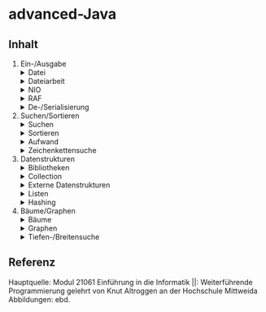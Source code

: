 # advanced-Java

## Inhalt
1. Ein-/Ausgabe
   <details>
    <summary>Datei</summary>
    - Dateien wie Array auf Speichermedium
    - Dateizeiger
      - Zugriff durch Dateizeiger (file pointer)
      - beim Lesen/Schreiben wird file pointer um entsprechende Anzahl Bytes versetzt
    - Möglichkeiten Datei auslesen
      - Scanner Klasse
   </details>
   <details>
    <summary>Dateiarbeit</summary>
   </details>
   <details>
    <summary>NIO</summary>
   </details>
   <details>
    <summary>RAF</summary>
   </details>
   <details>
    <summary>De-/Serialisierung</summary>
   </details>
2. Suchen/Sortieren
    <details>
     <summary>Suchen</summary>
    </details>
    <details>
     <summary>Sortieren</summary>
    </details>
    <details>
     <summary>Aufwand</summary>
    </details>
    <details>
     <summary>Zeichenkettensuche</summary>
    </details>
3. Datenstrukturen
    <details>
     <summary>Bibliotheken</summary>
    </details>
    <details>
     <summary>Collection</summary>
    </details>
    <details>
     <summary>Externe Datenstrukturen</summary>
    </details>
    <details>
     <summary>Listen</summary>
    </details>
    <details>
     <summary>Hashing</summary>
    </details>
4. Bäume/Graphen
    <details>
     <summary>Bäume</summary>
    </details>
    <details>
     <summary>Graphen</summary>
    </details>
    <details>
     <summary>Tiefen-/Breitensuche</summary>
    </details>

## Referenz

Hauptquelle: Modul 21061 Einführung in die Informatik ||: Weiterführende Programmierung gelehrt von Knut Altroggen an der Hochschule Mittweida
Abbildungen: ebd.
